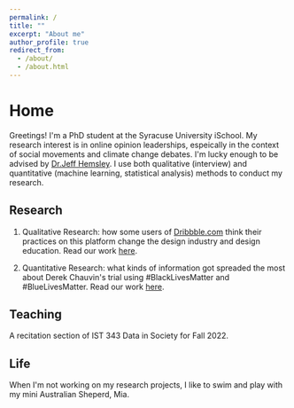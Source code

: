 ```yaml
---
permalink: /
title: ""
excerpt: "About me"
author_profile: true
redirect_from: 
  - /about/
  - /about.html
---
```


# Home

Greetings! I'm a PhD student at the Syracuse University iSchool. My research interest is in online opinion leaderships, espeically in the context of social movements and climate change debates. I'm lucky enough to be advised by [Dr.Jeff Hemsley](https://ischool.syr.edu/jeff-hemsley/). I use both qualitative (interview) and quantitative (machine learning, statistical analysis) methods to conduct my research. 

## Research

1. Qualitative Research: how some users of [Dribbble.com](https://dribbble.com) think their practices on this platform change the design industry and design education. Read our work [here](https://asistdl.onlinelibrary.wiley.com/doi/abs/10.1002/pra2.604).

3. Quantitative Research: what kinds of information got spreaded the most about Derek Chauvin's trial using #BlackLivesMatter and #BlueLivesMatter. Read our work [here](https://asistdl.onlinelibrary.wiley.com/doi/abs/10.1002/pra2.689).

## Teaching

A recitation section of IST 343 Data in Society for Fall 2022.

## Life

When I'm not working on my research projects, I like to swim and play with my mini Australian Sheperd, Mia.


